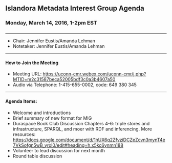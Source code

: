 ## Islandora Metadata Interest Group Agenda
### Monday, March 14, 2016, 1-2pm EST
### 
---
* Chair: Jennifer Eustis/Amanda Lehman
* Notetaker:  Jennifer Eustis/Amanda Lehman

---

#### How to Join the Meeting  
* Meeting URL: https://uconn-cmr.webex.com/uconn-cmr/j.php?MTID=m2c31587beca52005bdf3c0a3b4607a50
* Audio via Telephone: 1-415-655-0002, code: 649 380 345

---

#### Agenda Items:
* Welcome and introductions
* Brief summary of new format for MIG
* Duraspace Book Club Discussion Chapters 4-6: triple stores and infrastructure, SPARQL, and moer with RDF and inferencing. More resources: https://docs.google.com/document/d/1hUX6q2ZfvziDCZeZcvn3mynT4e7VkSofgn5wB_yrol0/edit#heading=h.x5kc6ynmn188
* Volunteer to lead discussion for next month
* Round table discussion
